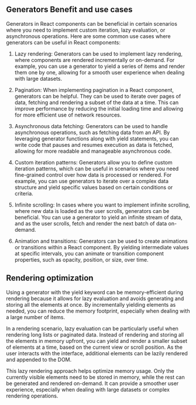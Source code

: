 ## Generators Benefit and use cases
Generators in React components can be beneficial in certain scenarios where you need to implement custom iteration, lazy evaluation, or asynchronous operations. Here are some common use cases where generators can be useful in React components:

1. Lazy rendering: Generators can be used to implement lazy rendering, where components are rendered incrementally or on-demand. For example, you can use a generator to yield a series of items and render them one by one, allowing for a smooth user experience when dealing with large datasets.

2. Pagination: When implementing pagination in a React component, generators can be helpful. They can be used to iterate over pages of data, fetching and rendering a subset of the data at a time. This can improve performance by reducing the initial loading time and allowing for more efficient use of network resources.

3. Asynchronous data fetching: Generators can be used to handle asynchronous operations, such as fetching data from an API. By leveraging generator functions along with yield statements, you can write code that pauses and resumes execution as data is fetched, allowing for more readable and manageable asynchronous code.

4. Custom iteration patterns: Generators allow you to define custom iteration patterns, which can be useful in scenarios where you need fine-grained control over how data is processed or rendered. For example, you can use generators to iterate over a complex data structure and yield specific values based on certain conditions or criteria.

5. Infinite scrolling: In cases where you want to implement infinite scrolling, where new data is loaded as the user scrolls, generators can be beneficial. You can use a generator to yield an infinite stream of data, and as the user scrolls, fetch and render the next batch of data on-demand.

6. Animation and transitions: Generators can be used to create animations or transitions within a React component. By yielding intermediate values at specific intervals, you can animate or transition component properties, such as opacity, position, or size, over time.

## Rendering optimization

Using a generator with the yield keyword can be memory-efficient during rendering because it allows for lazy evaluation and avoids generating and storing all the elements at once. By incrementally yielding elements as needed, you can reduce the memory footprint, especially when dealing with a large number of items.

In a rendering scenario, lazy evaluation can be particularly useful when rendering long lists or paginated data. Instead of rendering and storing all the elements in memory upfront, you can yield and render a smaller subset of elements at a time, based on the current view or scroll position. As the user interacts with the interface, additional elements can be lazily rendered and appended to the DOM.

This lazy rendering approach helps optimize memory usage. Only the currently visible elements need to be stored in memory, while the rest can be generated and rendered on-demand. It can provide a smoother user experience, especially when dealing with large datasets or complex rendering operations.